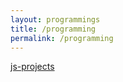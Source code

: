 ```yaml
---
layout: programmings
title: /programming
permalink: /programming
---
```


<a href="/programming/js-projects">js-projects</a>
